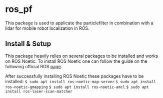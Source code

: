 # ros_pf
This package is used to applicate the particlefilter in combination with a lidar for mobile robot localization in ROS.

## Install & Setup
This package heavily relies on several packages to be installed and works on ROS Noetic.
To install ROS Noetic one can follow the guide on the following official ROS [page](http://wiki.ros.org/noetic/Installation/Ubuntu).

After successfully installing ROS Noetic these packages have to be installed:
```$ sudo apt install ros-noetic-map-server```
```$ sudo apt install ros-noetic-gmapping```
```$ sudo apt install ros-noetic-amcl```
```$ sudo apt install ros-laser-scan-matcher```

